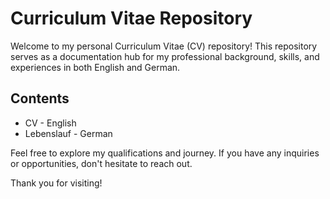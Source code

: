 # Curriculum Vitae Repository

Welcome to my personal Curriculum Vitae (CV) repository! This repository serves as a documentation hub for my professional background, skills, and experiences in both English and German.

## Contents

- CV - English
- Lebenslauf - German

Feel free to explore my qualifications and journey. If you have any inquiries or opportunities, don't hesitate to reach out.

Thank you for visiting!